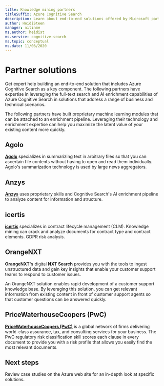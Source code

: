 ```yaml
---
title: Knowledge mining partners
titleSuffix: Azure Cognitive Search
description: Learn about end-to-end solutions offered by Microsoft partners that include Azure Cognitive Search.
author: HeidiSteen
manager: nitinme
ms.author: heidist
ms.service: cognitive-search
ms.topic: conceptual
ms.date: 11/03/2020
---
```


# Partner solutions

Get expert help building an end-to-end solution that includes Azure Cognitive Search as a key component. The following partners have expertise in leveraging the full-text search and AI enrichment capabilities of Azure Cognitive Search in solutions that address a range of business and technical scenarios.

The following partners have built proprietary machine learning modules that can be attached to an enrichment pipeline. Leveraging their technology and enrichment expertise can help you maximize the latent value of your existing content more quickly.

## Agolo

[**Agolo**](https://www.agolo.com/) specializes in summarizing text in arbitrary files so that you can ascertain file contents without having to open and read them individually. Agolo's summarization technology is used by large news aggregators. 

## Anzys

[**Anzys**](https://www.anzyz.com/) uses proprietary skills and Cognitive Search's AI enrichment pipeline to analyze content for information and structure. 

## icertis

[**icertis**](https://www.icertis.com/) specializes in contract lifecycle management (CLM). Knowledge mining can crack and analyze documents for contract type and contract elements. GDPR risk analysis.

## OrangeNXT

 [**OrangeNXT's**](https://orangenxt.com/solutions/digitalnxt-search/) digital **NXT Search** provides you with the tools to ingest unstructured data and gain key insights that enable your customer support teams to respond to customer issues.

An OrangeNXT solution enables rapid development of a customer support knowledge base. By leveraging this solution, you can get relevant information from existing content in front of customer support agents so that customer questions can be answered quickly. 

## PriceWaterhouseCoopers (PwC)

[**PriceWaterhouseCoopers (PwC)**](https://www.pwc.com/us/en/services/managed-services.html) is a global network of firms delivering world-class assurance, tax, and consulting services for your business. The PwC regulatory risk classification skill scores each clause in every document to provide you with a risk profile that allows you easily find the most relevant documents.

## Next steps

Review case studies on the Azure web site for an in-depth look at specific solutions.